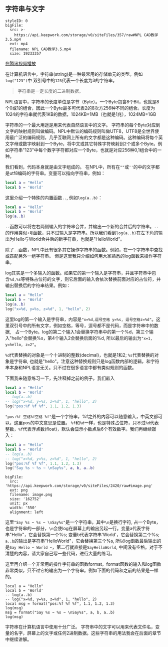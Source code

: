 ## 字符串与文字
```@BigFile
styleID: 0
bigFile:
  src: >-
    https://api.keepwork.com/storage/v0/siteFiles/357/raw#NPL CAD教学3.5.mp4
  ext: mp4
  filename: NPL CAD教学3.5.mp4
  size: 19233357
```
[在腾讯视频播放](https://v.qq.com/x/page/x03691lh7vr.html)


在计算机语言中，字符串(string)是一种最常用的存储单元的类型。例如`log("123")`中 双引号中的`123`代表一个长度为3的字符串。

> 字符串是一定长度的二进制数据。 

NPL语言中，字符串的长度单位是字节（Byte）。一个Byte包含8个Bit，也就是8个0或1的组合，因此一个Byte最多可代表2的8次方256种不同的组合。长度为1024的字符串就代表1KB的数据，1024KB=1MB（也就是1兆），1024MB=1GB

字符串的一个最大用途是用来代表自然语言中的文字。 字符串的每个Byte对应到文字的映射规则叫做编码。NPL中默认的编码规则叫做UTF8，UTF8是全世界使用最广泛的编码规则，几乎互联网上所有的文字都是这种编码。这种编码将每个英文字母或数字映射到一个Byte，将中文或其它特殊字符映射到2个或多个Byte。例如字符串"123"中每个数字字符都对应一个Byte，也就是对应256种0,1组合中的一种。

我们看到，代码本身就是由文字组成的。 在NPL中，所有在`""`或`''`的中的文字都是utf8编码的字符串。变量可以指向字符串，例如：
```lua
local a = "Hello"
local b = 'World'
```
这里介绍一个特殊的内置函数`..`, 例如`log(a..b)`：
```lua
local a = "Hello"
local b = 'World'
log(a..b)  
```
`..`函数可以将左右两侧输入的字符串合并，并输出一个新的合并后的字符串。`..`的作用类似`+号`函数，只不过输入是字符串。所以我们看到`log(a..b)`在左下角的输出为Hello与World合并后的新字符串，也就是"HelloWorld"。

除了`..`函数，NPL中还有很多其它操作字符串的函数。例如，在一个字符串中查找或匹配另外一组字符串。 但是这里我只介绍如何用大家熟悉的log函数来操作字符串。

log其实是一个多输入的函数。如果它的第一个输入是字符串，并且字符串中包含`%d,%s`等特殊占位符的文字，则它后面的输入会依次替换前面对应的占位符，并输出替换后的字符串结果。例如：
```lua
local a = "Hello"
local b = 'World'
log(a..b)
log("x=%d, y=%s, z=%d", 1, "hello", 2)
```
这里log的第一个输入是字符串，内容是`"x=%d,逗号空格 y=%s, 逗号空格z=%d"`。这里双引号中的所有文字，例如空格，等号，逗号都不是代码，而是字符串中的数据,　占一个Byte。log的第二个输入1会替换字符串中的第一个%d，第三个输入"hello"会替换%s，第4个输入2会替换后面的%d, 所以最后的输出为`"x=1, y=hello, z=2"`。　

`%d`代表替换的对象是一个十进制的整数(decimal)，也就是1和2; `%s`代表替换的对象是字符串, 也就是"hello"。注意这种替换规则只是log函数内部的逻辑，和字符串本身和NPL语言无关。只不过在很多语言中都有类似规则的函数。

下面我来随意练习一下，先注释掉之前的例子。我们敲入
```lua
local a = "Hello"
local b = 'World'
-- log(a..b)
-- log("x=%d, y=%s, z=%d", 1, "hello", 2)
log("pos:%f %f %f", 1.1, 1.2, 1.3)
```

`"pos:%f 空格%f空格 %f"`是一个字符串，%f之外的内容可以随意输入，中英文都可以，这里pos的中文意思是位置。
`%f`和`%d`一样，也是特殊占位符，只不过`%d`代表整数，`%f`代表浮点数(float)，默认会显示小数点后6个有效数字。我们再继续敲入：

```lua
local a = "Hello"
local b = 'World'
-- log(a..b)
-- log("x=%d, y=%s, z=%d", 1, "hello", 2)
log("pos:%f %f %f", 1.1, 1.2, 1.3)
log("Say %s ~ %s ~ \nSay%s", a, b, a..b) 
```
 
```@BigFile
bigFile:
  src: 'https://api.keepwork.com/storage/v0/siteFiles/2420/raw#image.png'
  ext: png
  filename: image.png
  size: '162752'
  unit: px
  width: '550'
  alignment: left

```

这里`"Say %s ~ %s ~ \nSay%s"`是一个字符串，其中`\n`是换行字符, 占一个Byte，也是字符串的一部分，`\n`会使log在屏幕上的输出另起一行。变量a代表字符串"Hello"，它会替换第一个%s; 变量b代表字符串'World'，它会替换第二个%s; `a..b`的输出是字符串"HelloWorld"，它会替换第三个%s, 所以log函数最后输出的是`Say Hello ~ World ~`，第二行就直接是`SayHelloWorld`, 中间没有空格。对于不清楚的内容，请大家自己写一些代码，进行大量的练习。　

这里再介绍一个非常用的操作字符串的函数format。format函数的输入和log函数非常类似，只不过它的输出为一个字符串。例如下面的代码和之前的结果是一样的。

```
local a = "Hello"
local b = 'World'
-- log(a..b)
-- log("x=%d, y=%s, z=%d", 1, "hello", 2)
local msg = format("pos:%f %f %f", 1.1, 1.2, 1.3)
log(msg)
msg = format("Say %s ~ %s ~ \nSay%s", a, b, a..b)
log(msg) 
```

字符串在计算机语言中使用十分广泛。 字符串中的文字可以用来代表文件名，变量的名字，屏幕上的文字或任何2进制数据。这些字符串的用法我会在后面的章节中继续讲解。